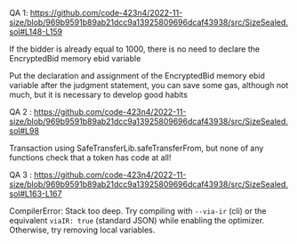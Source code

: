 QA 1: https://github.com/code-423n4/2022-11-size/blob/969b9591b89ab21dcc9a13925809696dcaf43938/src/SizeSealed.sol#L148-L159

If the bidder is already equal to 1000, there is no need to declare the EncryptedBid memory ebid variable

Put the declaration and assignment of the EncryptedBid memory ebid variable after the judgment statement, you can save some gas, although not much, but it is necessary to develop good habits

QA 2 : https://github.com/code-423n4/2022-11-size/blob/969b9591b89ab21dcc9a13925809696dcaf43938/src/SizeSealed.sol#L98

Transaction using SafeTransferLib.safeTransferFrom, but none of any  functions  check that a token has code at all!  

QA 3 : https://github.com/code-423n4/2022-11-size/blob/969b9591b89ab21dcc9a13925809696dcaf43938/src/SizeSealed.sol#L163-L167

CompilerError: Stack too deep. Try compiling with `--via-ir` (cli) or the equivalent `viaIR: true` (standard JSON) while enabling the optimizer. Otherwise, try removing local variables.   







